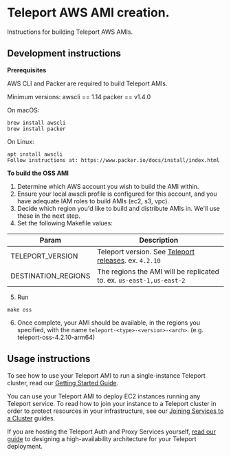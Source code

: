 # Teleport AWS AMI creation.

Instructions for building Teleport AWS AMIs. 

## Development instructions

**Prerequisites**

AWS CLI and Packer are required to build Teleport AMIs.

Minimum versions:
awscli == 1.14
packer == v1.4.0 

On macOS:

```
brew install awscli
brew install packer
```

On Linux:

```
apt install awscli
Follow instructions at: https://www.packer.io/docs/install/index.html
```

**To build the OSS AMI**

1. Determine which AWS account you wish to build the AMI within. 
2. Ensure your local awscli profile is configured for this account, and you have adequate IAM roles to build AMIs (ec2, s3, vpc). 
3. Decide which region you'd like to build and distribute AMIs in. We'll use these in the next step.
4. Set the following Makefile values:

| Param               | Description                                                                                                 |
|---------------------|-------------------------------------------------------------------------------------------------------------|
| TELEPORT_VERSION    | Teleport version. See [Teleport releases](https://github.com/gravitational/teleport/releases). ex. `4.2.10` |
| DESTINATION_REGIONS | The regions the AMI will be replicated to. ex. `us-east-1,us-east-2`                                        |

5. Run 
```
make oss
```

6. Once complete, your AMI should be available, in the regions you specified, with the name  `teleport-<type>-<version>-<arch>`. (e.g. teleport-oss-4.2.10-arm64)

## Usage instructions

To see how to use your Teleport AMI to run a single-instance Teleport cluster,
read our [Getting Started Guide](https://goteleport.com/docs/get-started).

You can use your Teleport AMI to deploy EC2 instances running any Teleport
service. To read how to join your instance to a Teleport cluster in order to
protect resources in your infrastructure, see our [Joining Services to a
Cluster](https://goteleport.com/docs/enroll-resources/agents/join-services-to-your-cluster/)
guides. 

If you are hosting the Teleport Auth and Proxy Services yourself, [read our
guide](https://goteleport.com/docs/deploy-a-cluster/high-availability/) to
designing a high-availability architecture for your Teleport deployment.
